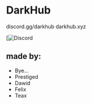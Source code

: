 # DarkHub
discord.gg/darkhub
darkhub.xyz

[![Discord](https://i.imgur.com/Vsf0Njv.png)

## made by:
- Bye...
- Prestiged
- Dawid
- Felix
- Teax
